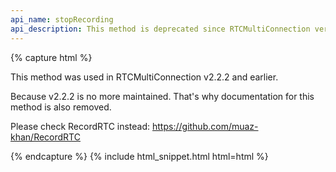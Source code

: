 ```yaml
---
api_name: stopRecording
api_description: This method is deprecated since RTCMultiConnection version 3
---
```


{% capture html %}

<section>
    <p>This method was used in RTCMultiConnection v2.2.2 and earlier.</p>
    <p>Because v2.2.2 is no more maintained. That's why documentation for this method is also removed.</p>
    <p>Please check RecordRTC instead: <a href="https://github.com/muaz-khan/RecordRTC">https://github.com/muaz-khan/RecordRTC</a></p>
</section>

{% endcapture %}
{% include html_snippet.html html=html %}
